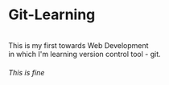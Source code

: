 # Git-Learning
<br> This is my first towards Web Development<br> 
in which I'm learning version control tool - git. 
<h6>This is fine</h6>
